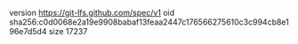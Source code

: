 version https://git-lfs.github.com/spec/v1
oid sha256:c0d0068e2a19e9908babaf13feaa2447c176566275610c3c994cb8e196e7d5d4
size 17237
